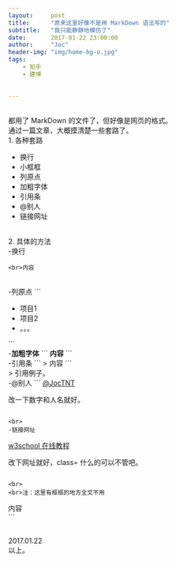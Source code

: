 ```yaml
---
layout:     post
title:      "原来这里好像不是用 MarkDown 语法写的"
subtitle:   "我只能静静地模仿了"
date:       2017-01-22 23:00:00
author:     "Joc"
header-img: "img/home-bg-o.jpg"
tags:
    - 知乎
    - 建博
   
    
---
```

<br>
都用了 MarkDown 的文件了，但好像是网页的格式。
<br>
通过一篇文章，大概摸清楚一些套路了。
<br>1. 各种套路
<ul>
    <li>
        换行
    </li>
    <li>
        小框框
    </li>
    <li>
        列原点
    </li>
    <li>
        加粗字体
    </li>
    <li>
        引用条
    </li>
    <li>
        @别人
    </li>
    <li>
        链接网址
    </li>
</ul>

<br>2. 具体的方法
<br>
-换行
```
<br>内容
```


<br>
-列原点
```
<ul>
    <li>
        项目1
    </li>
    <li>
        项目2
    </li>
    <li>
        。。。
    </li> 
</ul>
```

<br>
-<b>加粗字体</b>
```
<b>内容</b>
```


<br>
-引用条
```
> 内容
```
<br>
> 引用例子。



<br>
-@别人
```
<a data-hash="2079c4431af276b793e530979e424f36" href="//www.zhihu.com/people/2079c4431af276b793e530979e424f36" class="member_mention" data-editable="true" data-title="@JocTNT" data-tip="p$b$cfdec6226ece879d2571fbc274372e9f">@JocTNT</a>

改一下数字和人名就好。

```

<br>
-链接网址
```
<a href="//link.zhihu.com/?target=http%3A//www.w3school.com.cn/" class=" wrap external" target="_blank" rel="nofollow noreferrer">w3school 在线教程<i class="icon-external"></i></a> 

改下网址就好，class= 什么的可以不管吧。
```

<br>
<br>注：这里有框框的地方全文不用
```
<div>
内容
<div>
```

<br>2017.01.22
<br>以上。

